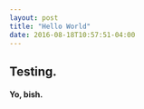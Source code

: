 ```yaml
---
layout: post
title: "Hello World"
date: 2016-08-18T10:57:51-04:00
---
```


## Testing.
#### Yo, bish.
